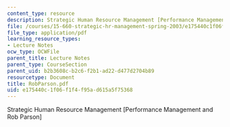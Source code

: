 ```yaml
---
content_type: resource
description: Strategic Human Resource Management [Performance Management and Rob Parson]
file: /courses/15-660-strategic-hr-management-spring-2003/e175440c1f06f1f4f95ad615a5f75368_RobParson.pdf
file_type: application/pdf
learning_resource_types:
- Lecture Notes
ocw_type: OCWFile
parent_title: Lecture Notes
parent_type: CourseSection
parent_uid: b2b3608c-b2c6-f2b1-ad22-d477d2704b89
resourcetype: Document
title: RobParson.pdf
uid: e175440c-1f06-f1f4-f95a-d615a5f75368
---
```

Strategic Human Resource Management [Performance Management and Rob Parson]

